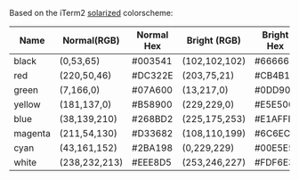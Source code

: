 Based on the iTerm2 [solarized](https://github.com/altercation/solarized/tree/master/iterm2-colors-solarized) colorscheme:

|  Name	 | Normal(RGB)  | 	Normal Hex | Bright (RGB) | Bright Hex |
|--------|--------------|--------------|--------------|------------|
|black   |(0,53,65)		|#003541|(102,102,102)|#666666|
|red 	 |(220,50,46)	|#DC322E|(203,75,21)|#CB4B15|
|green 	 |(7,166,0)		|#07A600|(13,217,0)|#0DD900|
|yellow  |(181,137,0)	|#B58900|(229,229,0)|#E5E500|
|blue    |(38,139,210)	|#268BD2|(225,175,253)|#E1AFFD|
|magenta |(211,54,130)	|#D33682|(108,110,199)|#6C6EC7|
|cyan 	 |(43,161,152)	|#2BA198|(0,229,229)|#00E5E5|
|white 	 |(238,232,213)	|#EEE8D5|(253,246,227)|#FDF6E3|
